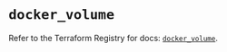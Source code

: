 # `docker_volume`

Refer to the Terraform Registry for docs: [`docker_volume`](https://registry.terraform.io/providers/kreuzwerker/docker/3.4.0/docs/resources/volume).
